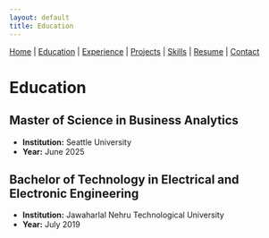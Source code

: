 ```yaml
---
layout: default
title: Education
---
```


<nav>
  <a href="/index.html">Home</a> |
  <a href="/education.html">Education</a> |
  <a href="/experience.html">Experience</a> |
  <a href="/projects.html">Projects</a> |
  <a href="/skills.html">Skills</a> |
  <a href="/resume.html">Resume</a> |
  <a href="/contact.html">Contact</a>
</nav>

# Education

## Master of Science in Business Analytics
- **Institution:** Seattle University
- **Year:** June 2025


## Bachelor of Technology in Electrical and Electronic Engineering
- **Institution:** Jawaharlal Nehru Technological University
- **Year:** July 2019


<!-- Add any certifications or additional education as needed --> 
